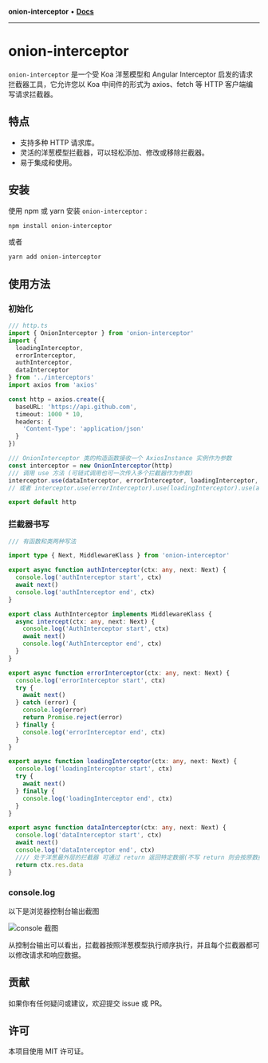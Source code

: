 **onion-interceptor** • [**Docs**](globals.md)

***

# onion-interceptor

`onion-interceptor` 是一个受 Koa 洋葱模型和 Angular Interceptor 启发的请求拦截器工具，它允许您以 Koa 中间件的形式为 axios、fetch 等 HTTP 客户端编写请求拦截器。

## 特点

- 支持多种 HTTP 请求库。
- 灵活的洋葱模型拦截器，可以轻松添加、修改或移除拦截器。
- 易于集成和使用。

## 安装

使用 npm 或 yarn 安装 `onion-interceptor` :

```bash
npm install onion-interceptor
```

或者

```bash
yarn add onion-interceptor
```

## 使用方法

### 初始化

```typescript
/// http.ts
import { OnionInterceptor } from 'onion-interceptor'
import {
  loadingInterceptor,
  errorInterceptor,
  authInterceptor,
  dataInterceptor
} from '../interceptors'
import axios from 'axios'

const http = axios.create({
  baseURL: 'https://api.github.com',
  timeout: 1000 * 10,
  headers: {
    'Content-Type': 'application/json'
  }
})

/// OnionInterceptor 类的构造函数接收一个 AxiosInstance 实例作为参数
const interceptor = new OnionInterceptor(http)
/// 调用 use 方法 (可链式调用也可一次传入多个拦截器作为参数)
interceptor.use(dataInterceptor, errorInterceptor, loadingInterceptor, authInterceptor)
// 或者 interceptor.use(errorInterceptor).use(loadingInterceptor).use(authInterceptor)

export default http
```

### 拦截器书写

```typescript
/// 有函数和类两种写法

import type { Next, MiddlewareKlass } from 'onion-interceptor'

export async function authInterceptor(ctx: any, next: Next) {
  console.log('authInterceptor start', ctx)
  await next()
  console.log('authInterceptor end', ctx)
}

export class AuthInterceptor implements MiddlewareKlass {
  async intercept(ctx: any, next: Next) {
    console.log('AuthInterceptor start', ctx)
    await next()
    console.log('AuthInterceptor end', ctx)
  }
}

export async function errorInterceptor(ctx: any, next: Next) {
  console.log('errorInterceptor start', ctx)
  try {
    await next()
  } catch (error) {
    console.log(error)
    return Promise.reject(error)
  } finally {
    console.log('errorInterceptor end', ctx)
  }
}

export async function loadingInterceptor(ctx: any, next: Next) {
  console.log('loadingInterceptor start', ctx)
  try {
    await next()
  } finally {
    console.log('loadingInterceptor end', ctx)
  }
}

export async function dataInterceptor(ctx: any, next: Next) {
  console.log('dataInterceptor start', ctx)
  await next()
  console.log('dataInterceptor end', ctx)
  //// 处于洋葱最外层的拦截器 可通过 return 返回特定数据(不写 return 则会按原数据返回)
  return ctx.res.data
}
```

### console.log

以下是浏览器控制台输出截图

![console 截图](https://cdn.jsdelivr.net/gh/EricWXY/PictureBed_0@master/202407262129878.png)

从控制台输出可以看出，拦截器按照洋葱模型执行顺序执行，并且每个拦截器都可以修改请求和响应数据。

## 贡献

如果你有任何疑问或建议，欢迎提交 issue 或 PR。

## 许可

本项目使用 MIT 许可证。
